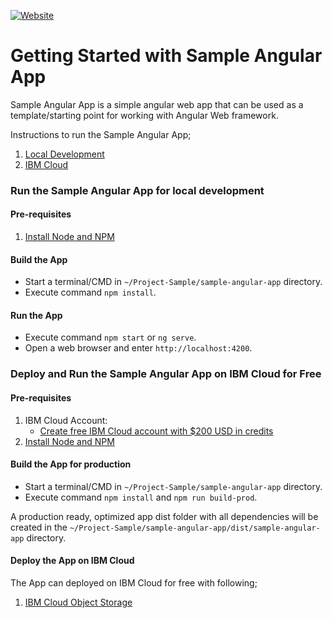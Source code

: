 [![Website](https://img.shields.io/badge/View-Website-blue)](https://sample-angular-app-funny-oribi.mybluemix.net/)

# Getting Started with Sample Angular App

Sample Angular App is a simple angular web app that can be used as a template/starting point for working with Angular Web framework.

Instructions to run the Sample Angular App;

1. [Local Development](#run-the-sample-react-app-for-local-development)
2. [IBM Cloud](#run-the-sample-react-app-on-IBM-cloud-for-free)

### Run the Sample Angular App for local development

#### Pre-requisites

1. [Install Node and NPM](https://nodejs.org/en/download/)

#### Build the App

- Start a terminal/CMD in `~/Project-Sample/sample-angular-app` directory.
- Execute command `npm install`.

#### Run the App

- Execute command `npm start` or `ng serve`.
- Open a web browser and enter `http://localhost:4200`.

### Deploy and Run the Sample Angular App on IBM Cloud for Free

#### Pre-requisites

1. IBM Cloud Account:
   - [Create free IBM Cloud account with $200 USD in credits](https://developer.ibm.com/callforcode/get-started/)
2. [Install Node and NPM](https://nodejs.org/en/download/)

#### Build the App for production

- Start a terminal/CMD in `~/Project-Sample/sample-angular-app` directory.
- Execute command `npm install` and `npm run build-prod`.

A production ready, optimized app dist folder with all dependencies will be created in the `~/Project-Sample/sample-angular-app/dist/sample-angular-app` directory.

#### Deploy the App on IBM Cloud

The App can deployed on IBM Cloud for free with following;

1. [IBM Cloud Object Storage](./docs/IBM_CLOUD_OBJECT_STORAGE_DEPLOYMENT.md)
